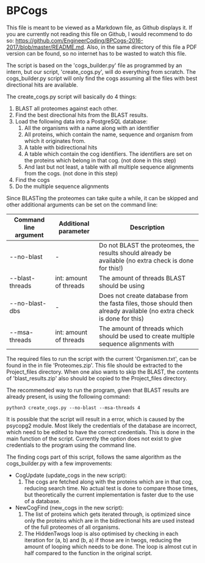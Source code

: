 # BPCogs

This file is meant to be viewed as a Markdown file, as Github displays it. If you are currently not reading
this file on Github, I would recommend to do so: https://github.com/EngineerCoding/BPCogs-2016-2017/blob/master/README.md.
Also, in the same directory of this file a PDF version can be found, so no internet has to be wasted to watch this file.


The script is based on the 'cogs_builder.py' file as programmed by an intern, but our script, 'create_cogs.py',
will do everything from scratch. The cogs_builder.py script will only find the cogs assuming all the files with
best directional hits are available.


The create_cogs.py script will basically do 4 things:
1. BLAST all proteomes against each other.
2. Find the best directional hits from the BLAST results.
3. Load the following data into a PostgreSQL database:
    1. All the organisms with a name along with an identifier
    2. All proteins, which contain the name, sequence and organism from which it originates from.
    3. A table with bidirectional hits
    4. A table which contain the cog identifiers. The identifiers are set on the proteins which belong
        in that cog. (not done in this step)
    5. And last but not least, a table with all multiple sequence alignments from the cogs. (not done in this step)
4. Find the cogs
5. Do the multiple sequence alignments


Since BLASTing the proteomes can take quite a while, it can be skipped and other additional arguments can be set
on the command line:

| Command line argument | Additional parameter | Description |
|-|-|-|
|--no-blast| - | Do not BLAST the proteomes, the results should already be available (no extra check is done for this!)|
|--blast-threads | int: amount of threads | The amount of threads BLAST should be using |
|--no-blast-dbs | - | Does not create database from the fasta files, those should then already available (no extra check is done for this)|
|--msa-threads | int: amount of threads | The amount of threads which should be used to create multiple sequence alignments with |


The required files to run the script with the current 'Organismen.txt', can be found in the in file 'Proteomes.zip'. This file should be 
extracted to the Project_files directory. When one also wants to skip the BLAST, the contents of 'blast_results.zip' also should be
copied to the Project_files directory.


The recommended way to run the program, given that BLAST results are already present, is using the following command:
```
python3 create_cogs.py --no-blast --msa-threads 4
```


It is possible that the script will result in a error, which is caused by the psycopg2 module. Most likely the credentials of the
database are incorrect, which need to be edited to have the correct credentials. This is done in the main function of the script.
Currently the option does not exist to give credentials to the program using the command line.


The finding cogs part of this script, follows the same algorithm as the cogs_builder.py with a few improvements:
* CogUpdate (update_cogs in the new script):
    1. The cogs are fetched along with the proteins which are in that cog, reducing search time. No actual test
    is done to compare those times, but theoretically the current implementation is faster due to the use of a
    database.
* NewCogFind (new_cogs in the new script):
    1. The list of proteins which gets iterated through, is optimized since only the proteins which are in the
    bidirectional hits are used instead of the full proteomes of all organisms.
    2. The HiddenTwogs loop is also optimised by checking in each iteration for (a, b) and (b, a) if those
    are in twogs, reducing the amount of looping which needs to be done. The loop is almost cut in half
    compared to the function in the original script.

